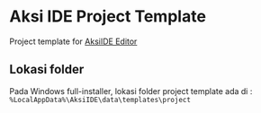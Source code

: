 Aksi IDE Project Template
=========================

Project template for [AksiIDE Editor](http://aksiide.com "AksiIDE Editor")

Lokasi folder
-------------

Pada Windows full-installer, lokasi folder project template ada di :
`%LocalAppData%\AksiIDE\data\templates\project`
